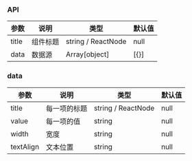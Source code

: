 ### API

| 参数  | 说明     | 类型               | 默认值 |
| ----- | -------- | ------------------ | ------ |
| title | 组件标题 | string / ReactNode | null   |
| data  | 数据源   | Array[object]      | [{}]   |

### data

| 参数      | 说明         | 类型               | 默认值 |
| --------- | ------------ | ------------------ | ------ |
| title     | 每一项的标题 | string / ReactNode | null   |
| value     | 每一项的值   | string             | null   |
| width     | 宽度         | string             | null   |
| textAlign | 文本位置     | string             | null   |

